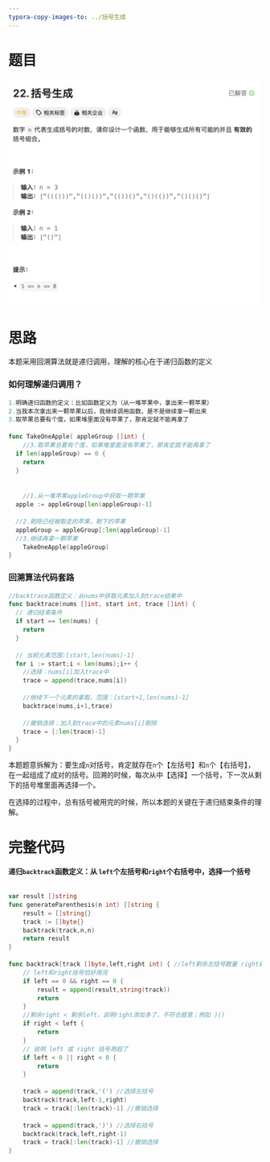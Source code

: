 ```yaml
---
typora-copy-images-to: ../括号生成
---
```


# 题目

![](./image-20231122181835778.png)

# 思路

本题采用回溯算法就是递归调用，理解的核心在于递归函数的定义

### 如何理解递归调用？

```go
1.明确递归函数的定义：比如函数定义为（从一堆苹果中，拿出来一颗苹果）
2.当我本次拿出来一颗苹果以后，我继续调用函数，是不是继续拿一颗出来
3.取苹果总要有个度，如果堆里面没有苹果了，那肯定就不能再拿了

func TakeOneApple( appleGroup []int) {
	//3.取苹果总要有个度，如果堆里面没有苹果了，那肯定就不能再拿了
  if len(appleGroup) == 0 {
    return
  }
  
  
	//1.从一堆苹果appleGroup中获取一颗苹果
  apple := appleGroup[len(appleGroup)-1]
	
  //2.剔除已经被取走的苹果，剩下的苹果
  appleGroup = appleGroup[:len(appleGroup)-1]
  //3.继续再拿一颗苹果
	TakeOneApple(appleGroup)
}
```

### 回溯算法代码套路

```go
//backtrace函数定义：从nums中获取元素加入到trace结果中
func backtrace(nums []int, start int, trace []int) {
  // 递归结束条件
  if start == len(nums) {
    return
  }
  
  // 当前元素范围:[start,len(nums)-1]
  for i := start;i < len(nums);i++ {
    //选择：nums[i]加入trace中
    trace = append(trace,nums[i])
    
    //继续下一个元素的拿取，范围：[start+1,len(nums)-1]
    backtrace(nums,i+1,trace)
    
    //撤销选择：加入到trace中的元素nums[i]剔除
    trace = [:len(trace)-1]
  }
}
```

本题题意拆解为：要生成`n`对括号，肯定就存在`n`个【左括号】和`n`个【右括号】，在一起组成了成对的括号。回溯的时候，每次从中【选择】一个括号，下一次从剩下的括号堆里面再选择一个。

在选择的过程中，总有括号被用完的时候，所以本题的关键在于递归结束条件的理解。

# 完整代码

**递归`backtrack`函数定义：从 `left`个左括号和`right`个右括号中，选择一个括号**

```go

var result []string
func generateParenthesis(n int) []string {
    result = []string{}
    track := []byte{}
    backtrack(track,n,n)
    return result
}

func backtrack(track []byte,left,right int) { //left剩余左括号数量 right剩余右括号数量
  	// left和right括号恰好用完
    if left == 0 && right == 0 {
        result = append(result,string(track))
        return
    }
  	//剩余right < 剩余left，说明right添加多了，不符合题意；例如 )()
    if right < left { 
        return
    }
  	// 说明 left 或 right 括号用超了
    if left < 0 || right < 0 {
        return
    }

    track = append(track,'(') //选择左括号
    backtrack(track,left-1,right)
    track = track[:len(track)-1] //撤销选择

    track = append(track,')') //选择右括号
    backtrack(track,left,right-1)
    track = track[:len(track)-1] //撤销选择
}
```